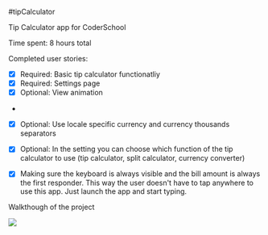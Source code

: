 
#tipCalculator


Tip Calculator app for CoderSchool

Time spent: 8 hours total

Completed user stories:

* [x] Required: Basic tip calculator functionatliy
* [x] Required: Settings page
* [x] Optional: View animation
* 
* [x] Optional: Use locale specific currency and currency thousands separators
* [x] Optional: In the setting you can choose which function of the tip calculator to use (tip calculator, split calculator, currency converter)
* [x] Making sure the keyboard is always visible and the bill amount is always the first responder. This way the user doesn't have to tap anywhere to use this app. Just launch the app and start typing.


Walkthough of the project

![](tipCalc/tipCalculator.gif )

